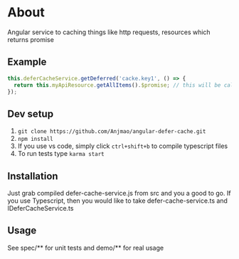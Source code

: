 # About
Angular service to caching things like http requests, resources which returns promise

## Example
```javascript
this.deferCacheService.getDeferred('cacke.key1', () => {
  return this.myApiResource.getAllItems().$promise; // this will be called only once
});
```

## Dev setup
1. `git clone https://github.com/Anjmao/angular-defer-cache.git`
2. `npm install`
3. If you use vs code, simply click `ctrl+shift+b` to compile typescript files
4. To run tests type `karma start`

## Installation
Just grab compiled defer-cache-service.js from src and you a good to go. If you use Typescript, then  you would like to take defer-cache-service.ts and IDeferCacheService.ts

## Usage
See spec/** for unit tests and demo/** for real usage
